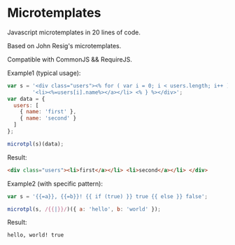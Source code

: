 Microtemplates
==============
Javascript microtemplates in 20 lines of code.

Based on John Resig's microtemplates.

Compatible with CommonJS && RequireJS.

Example1 (typical usage):
```js
var s = '<div class="users"><% for ( var i = 0; i < users.length; i++ ) { %>' + 
        '<li><%=users[i].name%></a></li> <% } %></div>';
var data = { 
  users: [   
    { name: 'first' },
    { name: 'second' } 
  ] 
};

microtpl(s)(data);
```
Result:
```html
<div class="users"><li>first</a></li> <li>second</a></li> </div>
```
Example2 (with specific pattern):
```js
var s = '{{=a}}, {{=b}}! {{ if (true) }} true {{ else }} false';

microtpl(s, /{{|}}/)({ a: 'hello', b: 'world' });
```
Result:
```
hello, world! true
```

